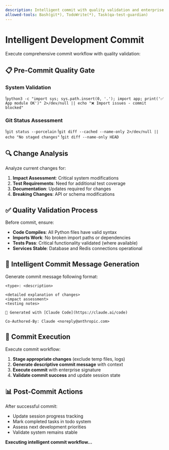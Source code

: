 ```yaml
---
description: Intelligent commit with quality validation and enterprise standards
allowed-tools: Bash(git*), TodoWrite(*), Task(qa-test-guardian)
---
```


# Intelligent Development Commit

Execute comprehensive commit workflow with quality validation:

## 📋 **Pre-Commit Quality Gate**

### System Validation
!`python3 -c "import sys; sys.path.insert(0, '.'); import app; print('✅ App module OK')" 2>/dev/null || echo "❌ Import issues - commit blocked"`

### Git Status Assessment
!`git status --porcelain`
!`git diff --cached --name-only 2>/dev/null || echo "No staged changes"`
!`git diff --name-only HEAD`

## 🔍 **Change Analysis**

Analyze current changes for:
1. **Impact Assessment**: Critical system modifications
2. **Test Requirements**: Need for additional test coverage  
3. **Documentation**: Updates required for changes
4. **Breaking Changes**: API or schema modifications

## ✅ **Quality Validation Process**

Before commit, ensure:
- **Code Compiles**: All Python files have valid syntax
- **Imports Work**: No broken import paths or dependencies  
- **Tests Pass**: Critical functionality validated (where available)
- **Services Stable**: Database and Redis connections operational

## 📝 **Intelligent Commit Message Generation**

Generate commit message following format:
```
<type>: <description>

<detailed explanation of changes>
<impact assessment>
<testing notes>

🤖 Generated with [Claude Code](https://claude.ai/code)

Co-Authored-By: Claude <noreply@anthropic.com>
```

## 🚀 **Commit Execution**

Execute commit workflow:
1. **Stage appropriate changes** (exclude temp files, logs)
2. **Generate descriptive commit message** with context
3. **Execute commit** with enterprise signature
4. **Validate commit success** and update session state

## 📊 **Post-Commit Actions**

After successful commit:
- Update session progress tracking
- Mark completed tasks in todo system
- Assess next development priorities
- Validate system remains stable

**Executing intelligent commit workflow...**